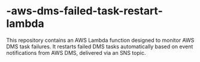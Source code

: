 # -aws-dms-failed-task-restart-lambda
This repository contains an AWS Lambda function designed to monitor AWS DMS task failures. It restarts failed DMS tasks automatically based on event notifications from AWS DMS, delivered via an SNS topic.
